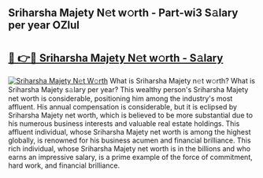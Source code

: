 ## Sriharsha Majety N𝚎t w𝚘rth - Part-wi3 S𝚊lary per year OZlul

# <h2><a href="http://gc4pw1.nevu.top/?p=Sriharsha+Majety">🔗 👉🔴 Sriharsha Majety N𝚎t w𝚘rth - S𝚊lary</a></h2>

[![Sriharsha Majety N𝚎t W𝚘rth](https://i.imgur.com/Oavwk0R.jpeg)](http://gc4pw1.nevu.top/?p=Sriharsha+Majety)
What is Sriharsha Majety n𝚎t w𝚘rth? What is Sriharsha Majety s𝚊lary per year?
This wealthy person's Sriharsha Majety net worth is considerable, positioning him among the industry's most affluent. His annual compensation is considerable, but it is eclipsed by Sriharsha Majety net worth, which is believed to be more substantial due to his numerous business interests and valuable real estate holdings. This affluent individual, whose Sriharsha Majety net worth is among the highest globally, is renowned for his business acumen and financial brilliance. This rich individual, whose Sriharsha Majety net worth is in the billions and who earns an impressive salary, is a prime example of the force of commitment, hard work, and financial brilliance.
